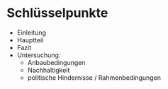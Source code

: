 
# Schlüsselpunkte
- Einleitung
- Hauptteil
- Fazit
- Untersuchung: 
	- Anbaubedingungen
	- Nachhaltigkeit
	- politische Hindernisse / Rahmenbedingungen